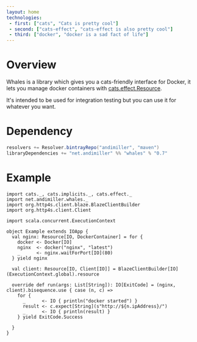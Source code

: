 ```yaml
---
layout: home
technologies:
 - first: ["cats", "Cats is pretty cool"]
 - second: ["cats-effect", "cats-effect is also pretty cool"]
 - third: ["docker", "docker is a sad fact of life"]
---
```




# Overview

Whales is a library which gives you a cats-friendly interface for Docker, it lets you manage docker containers with [cats.effect.Resource](https://typelevel.org/cats-effect/datatypes/resource.html).

It's intended to be used for integration testing but you can use it for whatever you want.

# Dependency


```scala
resolvers += Resolver.bintrayRepo("andimiller", "maven")
libraryDependencies += "net.andimiller" %% "whales" % "0.7"
```


# Example

```tut:silent
import cats._, cats.implicits._, cats.effect._
import net.andimiller.whales._
import org.http4s.client.blaze.BlazeClientBuilder
import org.http4s.client.Client

import scala.concurrent.ExecutionContext

object Example extends IOApp {
  val nginx: Resource[IO, DockerContainer] = for {
    docker <- Docker[IO]
    nginx  <- docker("nginx", "latest")
    _      <- nginx.waitForPort[IO](80)
  } yield nginx

  val client: Resource[IO, Client[IO]] = BlazeClientBuilder[IO](ExecutionContext.global).resource

  override def run(args: List[String]): IO[ExitCode] = (nginx, client).bisequence.use { case (n, c) =>
    for {
      _      <- IO { println("docker started") }
      result <- c.expect[String](s"http://${n.ipAddress}/")
      _      <- IO { println(result) }
    } yield ExitCode.Success

  }
}
```
